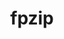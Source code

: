 ---
title: "fpzip"
layout: cache
categories: [package, develop-2024-12-15]
meta: {"versions": ["1.3.0"], "compilers": ["gcc@=11.4.0", "oneapi@=2024.2.1"], "oss": ["ubuntu22.04"], "platforms": ["linux"], "targets": ["x86_64_v3"], "stacks": ["e4s", "e4s-oneapi", "root"], "num_specs": 2, "num_specs_by_stack": {"root": 2, "e4s": 1, "e4s-oneapi": 1}}
spec_details: [{"hash": "liwcm4zv6ch3fcr3idrqc6vp4gnhcgmo", "compiler": "gcc@=11.4.0", "versions": ["1.3.0"], "os": "ubuntu22.04", "platform": "linux", "target": "x86_64_v3", "variants": ["build_system=cmake", "build_type=Release", "generator=make", "~ipo"], "stacks": ["root", "e4s"], "size": "-", "tarball": "https://binaries.spack.io/develop-2024-12-15/build_cache/linux-ubuntu22.04-x86_64_v3/gcc-11.4.0/fpzip-1.3.0/linux-ubuntu22.04-x86_64_v3-gcc-11.4.0-fpzip-1.3.0-liwcm4zv6ch3fcr3idrqc6vp4gnhcgmo.spack"}, {"hash": "fnksue4wqhgvtnu7howlunambrlwpjv3", "compiler": "oneapi@=2024.2.1", "versions": ["1.3.0"], "os": "ubuntu22.04", "platform": "linux", "target": "x86_64_v3", "variants": ["build_system=cmake", "build_type=Release", "generator=make", "~ipo"], "stacks": ["e4s-oneapi", "root"], "size": "-", "tarball": "https://binaries.spack.io/develop-2024-12-15/build_cache/linux-ubuntu22.04-x86_64_v3/oneapi-2024.2.1/fpzip-1.3.0/linux-ubuntu22.04-x86_64_v3-oneapi-2024.2.1-fpzip-1.3.0-fnksue4wqhgvtnu7howlunambrlwpjv3.spack"}]
---